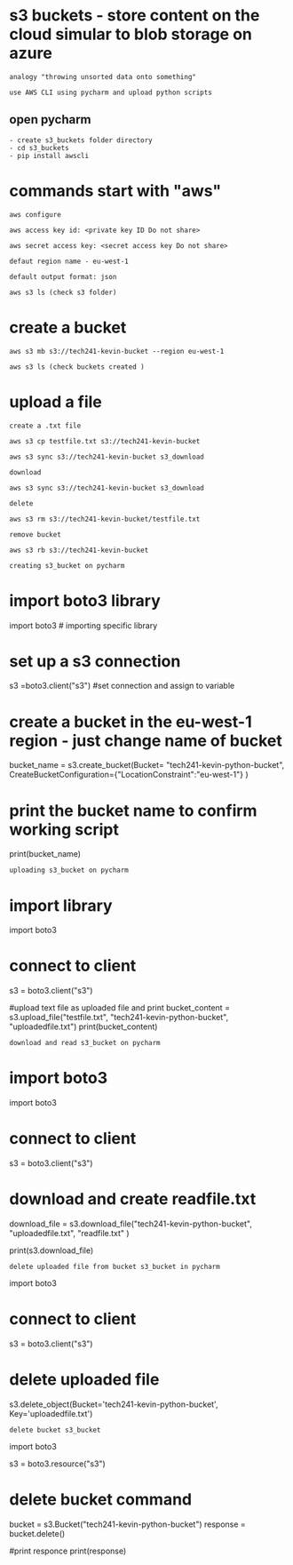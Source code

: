 # s3 buckets - store content on the cloud simular to blob storage on azure
```
analogy "throwing unsorted data onto something" 

use AWS CLI using pycharm and upload python scripts 
```

## open pycharm 
```
- create s3_buckets folder directory 
- cd s3_buckets
- pip install awscli
```
# commands start with "aws"

```
aws configure
```
``` 
aws access key id: <private key ID Do not share>
```
```
aws secret access key: <secret access key Do not share>
```
```
defaut region name - eu-west-1
```
```
default output format: json
```
```
aws s3 ls (check s3 folder)
```

# create a bucket 
```
aws s3 mb s3://tech241-kevin-bucket --region eu-west-1
```
```
aws s3 ls (check buckets created )
```
# upload a file 

`create a .txt file`
```
aws s3 cp testfile.txt s3://tech241-kevin-bucket
```
```
aws s3 sync s3://tech241-kevin-bucket s3_download
```

`download`
``` 
aws s3 sync s3://tech241-kevin-bucket s3_download
```

`delete`
```
aws s3 rm s3://tech241-kevin-bucket/testfile.txt
```
`remove bucket`
```
aws s3 rb s3://tech241-kevin-bucket
```

`creating s3_bucket on pycharm` 

# import boto3 library
import boto3 # importing specific library

# set up a s3 connection
s3 =boto3.client("s3") #set connection and assign to variable

# create a bucket in the eu-west-1 region - just change name of bucket 
bucket_name = s3.create_bucket(Bucket= "tech241-kevin-python-bucket", CreateBucketConfiguration={"LocationConstraint":"eu-west-1"} )

# print the bucket name to confirm working script
print(bucket_name)

`uploading s3_bucket on pycharm`

# import library
import boto3

# connect to client
s3 = boto3.client("s3")

#upload text file as uploaded file and print 
bucket_content = s3.upload_file("testfile.txt", "tech241-kevin-python-bucket", "uploadedfile.txt")
print(bucket_content)

`download and read s3_bucket on pycharm`

# import boto3
import boto3

# connect to client
s3 = boto3.client("s3")

# download and create readfile.txt

download_file = s3.download_file("tech241-kevin-python-bucket", "uploadedfile.txt", "readfile.txt" )

print(s3.download_file)

`delete uploaded file from bucket s3_bucket in pycharm`

import boto3

# connect to client
s3 = boto3.client("s3")

# delete uploaded file

s3.delete_object(Bucket='tech241-kevin-python-bucket', Key='uploadedfile.txt')

`delete bucket s3_bucket`

import boto3

s3 = boto3.resource("s3")

# delete bucket command
bucket = s3.Bucket("tech241-kevin-python-bucket")
response = bucket.delete()

#print responce
print(response)
